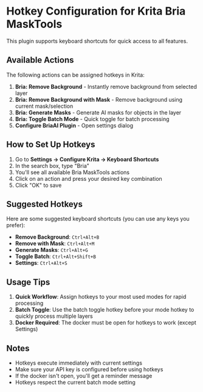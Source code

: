 # Hotkey Configuration for Krita Bria MaskTools

This plugin supports keyboard shortcuts for quick access to all features.

## Available Actions

The following actions can be assigned hotkeys in Krita:

1. **Bria: Remove Background** - Instantly remove background from selected layer
2. **Bria: Remove Background with Mask** - Remove background using current mask/selection
3. **Bria: Generate Masks** - Generate AI masks for objects in the layer
4. **Bria: Toggle Batch Mode** - Quick toggle for batch processing
5. **Configure BriaAI Plugin** - Open settings dialog

## How to Set Up Hotkeys

1. Go to **Settings → Configure Krita → Keyboard Shortcuts**
2. In the search box, type "Bria"
3. You'll see all available Bria MaskTools actions
4. Click on an action and press your desired key combination
5. Click "OK" to save

## Suggested Hotkeys

Here are some suggested keyboard shortcuts (you can use any keys you prefer):

- **Remove Background**: `Ctrl+Alt+B`
- **Remove with Mask**: `Ctrl+Alt+M`
- **Generate Masks**: `Ctrl+Alt+G`
- **Toggle Batch**: `Ctrl+Alt+Shift+B`
- **Settings**: `Ctrl+Alt+S`

## Usage Tips

1. **Quick Workflow**: Assign hotkeys to your most used modes for rapid processing
2. **Batch Toggle**: Use the batch toggle hotkey before your mode hotkey to quickly process multiple layers
3. **Docker Required**: The docker must be open for hotkeys to work (except Settings)

## Notes

- Hotkeys execute immediately with current settings
- Make sure your API key is configured before using hotkeys
- If the docker isn't open, you'll get a reminder message
- Hotkeys respect the current batch mode setting